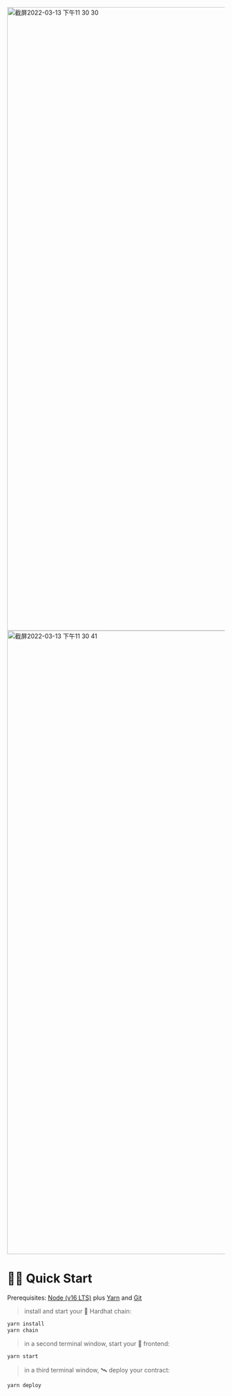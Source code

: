 
<img width="1440" alt="截屏2022-03-13 下午11 30 30" src="https://user-images.githubusercontent.com/33890215/158067568-72305a14-adde-4bfb-8f3f-4f55c4f62d93.png">
<img width="1440" alt="截屏2022-03-13 下午11 30 41" src="https://user-images.githubusercontent.com/33890215/158067571-95b6432f-b05a-4e4d-9d26-2d6e4f35339d.png">


# 🏄‍♂️ Quick Start

Prerequisites: [Node (v16 LTS)](https://nodejs.org/en/download/) plus [Yarn](https://classic.yarnpkg.com/en/docs/install/) and [Git](https://git-scm.com/downloads)

> install and start your 👷‍ Hardhat chain:

```bash
yarn install
yarn chain
```

> in a second terminal window, start your 📱 frontend:

```bash
yarn start
```

> in a third terminal window, 🛰 deploy your contract:

```bash
yarn deploy
```

